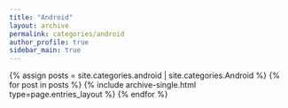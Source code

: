 ```yaml
---
title: "Android"
layout: archive
permalink: categories/android
author_profile: true
sidebar_main: true
---
```



{% assign posts = site.categories.android | site.categories.Android  %}
{% for post in posts %} {% include archive-single.html type=page.entries_layout %} {% endfor %}